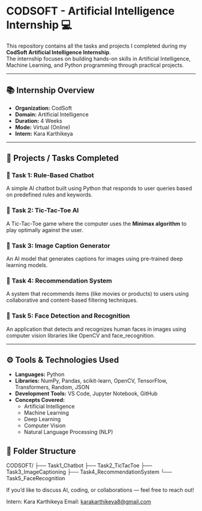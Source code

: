 # CODSOFT - Artificial Intelligence Internship 💻

This repository contains all the tasks and projects I completed during my **CodSoft Artificial Intelligence Internship**.  
The internship focuses on building hands-on skills in Artificial Intelligence, Machine Learning, and Python programming through practical projects.

---

## 📚 Internship Overview
- **Organization:** CodSoft  
- **Domain:** Artificial Intelligence  
- **Duration:** 4 Weeks  
- **Mode:** Virtual (Online)  
- **Intern:** Kara Karthikeya  

---

## 🧠 Projects / Tasks Completed

### 🔹 Task 1: Rule-Based Chatbot
A simple AI chatbot built using Python that responds to user queries based on predefined rules and keywords.

### 🔹 Task 2: Tic-Tac-Toe AI
A Tic-Tac-Toe game where the computer uses the **Minimax algorithm** to play optimally against the user.

### 🔹 Task 3: Image Caption Generator
An AI model that generates captions for images using pre-trained deep learning models.

### 🔹 Task 4: Recommendation System
A system that recommends items (like movies or products) to users using collaborative and content-based filtering techniques.

### 🔹 Task 5: Face Detection and Recognition
An application that detects and recognizes human faces in images using computer vision libraries like OpenCV and face_recognition.

---

## ⚙️ Tools & Technologies Used
- **Languages:** Python  
- **Libraries:** NumPy, Pandas, scikit-learn, OpenCV, TensorFlow, Transformers, Random, JSON  
- **Development Tools:** VS Code, Jupyter Notebook, GitHub  
- **Concepts Covered:**  
  - Artificial Intelligence  
  - Machine Learning  
  - Deep Learning  
  - Computer Vision  
  - Natural Language Processing (NLP)

## 🧩 Folder Structure

CODSOFT/
├── Task1_Chatbot
├── Task2_TicTacToe
├── Task3_ImageCaptioning
├── Task4_RecommendationSystem
└── Task5_FaceRecognition

If you’d like to discuss AI, coding, or collaborations — feel free to reach out!

Intern: Kara Karthikeya
Email: karakarthikeya8@gmail.com

